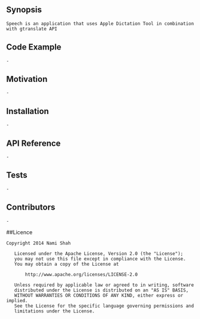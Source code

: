 ## Synopsis

    Speech is an application that uses Apple Dictation Tool in combination with gtranslate API 

## Code Example

    -

## Motivation

    -

## Installation

    -

## API Reference

    -

## Tests

    -

## Contributors

    -

##Licence

    Copyright 2014 Nami Shah
    
       Licensed under the Apache License, Version 2.0 (the "License");
       you may not use this file except in compliance with the License.
       You may obtain a copy of the License at
    
           http://www.apache.org/licenses/LICENSE-2.0
    
       Unless required by applicable law or agreed to in writing, software
       distributed under the License is distributed on an "AS IS" BASIS,
       WITHOUT WARRANTIES OR CONDITIONS OF ANY KIND, either express or implied.
       See the License for the specific language governing permissions and
       limitations under the License.

